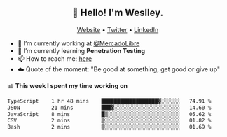 <h2 align="center">👋 Hello! I'm Weslley.</h2>
<p align="center">
  <a href="http://weslleyneri.com.br">Website</a> •
  <a href="https://twitter.com/Weslley_Neri">Twitter</a> •
  <a href="https://www.linkedin.com/in/weslley-neri-3658908b">LinkedIn</a>
</p>


- 🔭 I’m currently working at [@MercadoLibre](https://github.com/mercadolibre)
- 🌱 I’m currently learning **Penetration Testing**
- 📫 How to reach me: [here](mailto:weslley39@gmail.com)
- ☁️ Quote of the moment: "Be good at something, get good or give up"

📊 **This week I spent my time working on**
<!--START_SECTION:waka-->

```txt
TypeScript    1 hr 48 mins    ██████████████████▓░░░░░░   74.91 %
JSON          21 mins         ███▓░░░░░░░░░░░░░░░░░░░░░   14.60 %
JavaScript    8 mins          █▒░░░░░░░░░░░░░░░░░░░░░░░   05.62 %
CSV           2 mins          ▒░░░░░░░░░░░░░░░░░░░░░░░░   01.82 %
Bash          2 mins          ▒░░░░░░░░░░░░░░░░░░░░░░░░   01.69 %
```

<!--END_SECTION:waka-->

<!-- Inspired by https://github.com/gruselhaus/gruselhaus -->